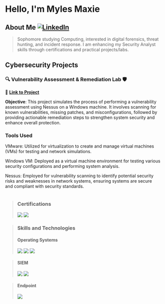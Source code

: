 # Hello, I'm Myles Maxie

## About Me    [![LinkedIn](https://img.shields.io/badge/LinkedIn-Connect-blue?style=flat-square&logo=linkedin)](https://www.linkedin.com/in/milesmaxie/)

> Sophomore studying Computing, interested in digital forensics, threat hunting, and incident response. I am enhancing my Security Analyst skills through certifications and practical projects/labs.

## Cybersecurity Projects
### 🔍 Vulnerability Assessment & Remediation Lab 🛡️
🔗 **[Link to Project](https://github.com/yourusername/nessus-scanning)**

**Objective**: This project simulates the process of performing a vulnerability assessment using Nessus on a Windows machine. It involves scanning for known vulnerabilities, missing patches, and misconfigurations, followed by providing actionable remediation steps to strengthen system security and enhance overall protection.

### Tools Used
VMware: Utilized for virtualization to create and manage virtual machines (VMs) for testing and network simulations.

Windows VM: Deployed as a virtual machine environment for testing various security configurations and performing system analysis.

Nessus: Employed for vulnerability scanning to identify potential security risks and weaknesses in network systems, ensuring systems are secure and compliant with security standards.


#

> ### Certifications
> <img src="https://img.shields.io/badge/-Network%2B-FF0000?&style=-the-badge&logo=CompTIA&logoColor=white" />
> <img src="https://img.shields.io/badge/-Security%2B-FF0000?&style=-the-badge&logo=CompTIA&logoColor=white" />

> ### Skills and Technologies
> #### Operating Systems
> <img src="https://img.shields.io/badge/-Windows-0078D4?&style=-the-badge&logo=windows&logoColor=white" />
> <img src="https://img.shields.io/badge/-macOS-000000?&style=-the-badge&logo=apple&logoColor=white" />
> <img src="https://img.shields.io/badge/-Ubuntu-E95420?&style=-the-badge&logo=ubuntu&logoColor=white" />

> #### SIEM
> <img src="https://img.shields.io/badge/-Microsoft_Sentinel-0078D4?&style=-the-badge&logo=Microsoft&logoColor=white" />
> <img src="https://img.shields.io/badge/-Splunk-000000?&style=-the-badge&logo=Splunk&logoColor=white" />

> #### Endpoint
> <img src="https://img.shields.io/badge/-Microsoft_Defender_for_Endpoint-00A4EF?&style=-the-badge&logo=Microsoft&logoColor=white" />






